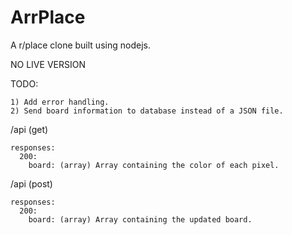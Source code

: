 # ArrPlace

A r/place clone built using nodejs.

NO LIVE VERSION

TODO:

    1) Add error handling.
    2) Send board information to database instead of a JSON file.

/api (get)

    responses:
      200:
        board: (array) Array containing the color of each pixel.
        
/api (post)

    responses:
      200:
        board: (array) Array containing the updated board.
